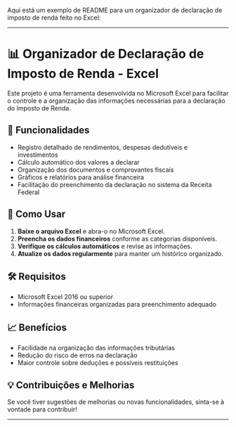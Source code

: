 Aqui está um exemplo de README para um organizador de declaração de imposto de renda feito no Excel:

---

# 📊 Organizador de Declaração de Imposto de Renda - Excel  

Este projeto é uma ferramenta desenvolvida no Microsoft Excel para facilitar o controle e a organização das informações necessárias para a declaração do Imposto de Renda.  

## 📌 Funcionalidades  

- Registro detalhado de rendimentos, despesas dedutíveis e investimentos  
- Cálculo automático dos valores a declarar  
- Organização dos documentos e comprovantes fiscais  
- Gráficos e relatórios para análise financeira  
- Facilitação do preenchimento da declaração no sistema da Receita Federal  

## 🚀 Como Usar  

1. **Baixe o arquivo Excel** e abra-o no Microsoft Excel.  
2. **Preencha os dados financeiros** conforme as categorias disponíveis.  
3. **Verifique os cálculos automáticos** e revise as informações.   
4. **Atualize os dados regularmente** para manter um histórico organizado.  

## 🛠 Requisitos  

- Microsoft Excel 2016 ou superior  
- Informações financeiras organizadas para preenchimento adequado  

## 📈 Benefícios  

- Facilidade na organização das informações tributárias  
- Redução do risco de erros na declaração  
- Maior controle sobre deduções e possíveis restituições  

## 💡 Contribuições e Melhorias  

Se você tiver sugestões de melhorias ou novas funcionalidades, sinta-se à vontade para contribuir!  

---

